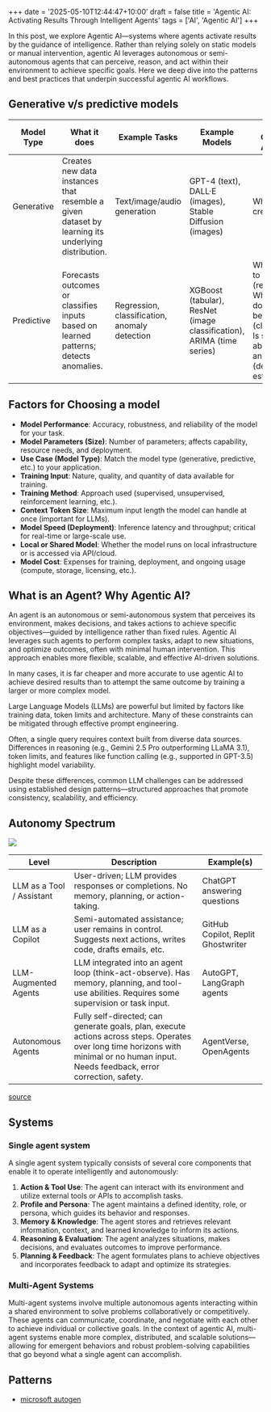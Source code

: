 +++
date = '2025-05-10T12:44:47+10:00'
draft = false
title = 'Agentic AI: Activating Results Through Intelligent Agents'
tags = ['AI', 'Agentic AI']
+++

In this post, we explore Agentic AI—systems where agents activate results by the guidance of intelligence. Rather than relying solely on static models or manual intervention, agentic AI leverages autonomous or semi-autonomous agents that can perceive, reason, and act within their environment to achieve specific goals. Here we deep dive into the patterns and best practices that underpin successful agentic AI workflows.

## Generative v/s predictive models

| Model Type   | What it does                                                                 | Example Tasks                        | Example Models                                  | Typical Questions Answered |
|--------------|------------------------------------------------------------------------------|--------------------------------------|-------------------------------------------------|---------------------------|
| Generative   | Creates new data instances that resemble a given dataset by learning its underlying distribution. | Text/image/audio generation          | GPT-4 (text), DALL·E (images), Stable Diffusion (images) | What could be created?    |
| Predictive   | Forecasts outcomes or classifies inputs based on learned patterns; detects anomalies. | Regression, classification, anomaly detection | XGBoost (tabular), ResNet (image classification), ARIMA (time series) | What is likely to happen? (regression)<br>What category does this belong to? (classification)<br>Is something abnormal or an outlier? (density estimation) |

## Factors for Choosing a model

- **Model Performance**: Accuracy, robustness, and reliability of the model for your task.
- **Model Parameters (Size)**: Number of parameters; affects capability, resource needs, and deployment.
- **Use Case (Model Type)**: Match the model type (generative, predictive, etc.) to your application.
- **Training Input**: Nature, quality, and quantity of data available for training.
- **Training Method**: Approach used (supervised, unsupervised, reinforcement learning, etc.).
- **Context Token Size**: Maximum input length the model can handle at once (important for LLMs).
- **Model Speed (Deployment)**: Inference latency and throughput; critical for real-time or large-scale use.
- **Local or Shared Model**: Whether the model runs on local infrastructure or is accessed via API/cloud.
- **Model Cost**: Expenses for training, deployment, and ongoing usage (compute, storage, licensing, etc.).

## What is an Agent? Why Agentic AI?

An agent is an autonomous or semi-autonomous system that perceives its environment, makes decisions, and takes actions to achieve specific objectives—guided by intelligence rather than fixed rules. Agentic AI leverages such agents to perform complex tasks, adapt to new situations, and optimize outcomes, often with minimal human intervention. This approach enables more flexible, scalable, and effective AI-driven solutions.

In many cases, it is far cheaper and more accurate to use agentic AI to achieve desired results than to attempt the same outcome by training a larger or more complex model.

Large Language Models (LLMs) are powerful but limited by factors like training data, token limits and architecture. Many of these constraints can be mitigated through effective prompt engineering. 

Often, a single query requires context built from diverse data sources. Differences in reasoning (e.g., Gemini 2.5 Pro outperforming LLaMA 3.1), token limits, and features like function calling (e.g., supported in GPT-3.5) highlight model variability.

Despite these differences, common LLM challenges can be addressed using established design patterns—structured approaches that promote consistency, scalability, and efficiency.

## Autonomy Spectrum

![](../autonomy_spectrum.jpg)

| Level                   | Description                                                                                           | Example(s)                    |
|-------------------------|-------------------------------------------------------------------------------------------------------|-------------------------------|
| LLM as a Tool / Assistant | User-driven; LLM provides responses or completions. No memory, planning, or action-taking.           | ChatGPT answering questions   |
| LLM as a Copilot        | Semi-automated assistance; user remains in control. Suggests next actions, writes code, drafts emails, etc. | GitHub Copilot, Replit Ghostwriter |
| LLM-Augmented Agents    | LLM integrated into an agent loop (think-act-observe). Has memory, planning, and tool-use abilities. Requires some supervision or task input. | AutoGPT, LangGraph agents     |
| Autonomous Agents       | Fully self-directed; can generate goals, plan, execute actions across steps. Operates over long time horizons with minimal or no human input. Needs feedback, error correction, safety. | AgentVerse, OpenAgents        |

[source](https://ukparliament.shorthandstories.com/AI-in-weapons-systems-lords-report/)

## Systems
### Single agent system

A single agent system typically consists of several core components that enable it to operate intelligently and autonomously:

1. **Action & Tool Use**: The agent can interact with its environment and utilize external tools or APIs to accomplish tasks.
2. **Profile and Persona**: The agent maintains a defined identity, role, or persona, which guides its behavior and responses.
3. **Memory & Knowledge**: The agent stores and retrieves relevant information, context, and learned knowledge to inform its actions.
4. **Reasoning & Evaluation**: The agent analyzes situations, makes decisions, and evaluates outcomes to improve performance.
5. **Planning & Feedback**: The agent formulates plans to achieve objectives and incorporates feedback to adapt and optimize its strategies.

### Multi-Agent Systems

Multi-agent systems involve multiple autonomous agents interacting within a shared environment to solve problems collaboratively or competitively. These agents can communicate, coordinate, and negotiate with each other to achieve individual or collective goals. In the context of agentic AI, multi-agent systems enable more complex, distributed, and scalable solutions—allowing for emergent behaviors and robust problem-solving capabilities that go beyond what a single agent can accomplish.

### 

## Patterns
* [microsoft autogen](https://microsoft.github.io/autogen/0.2/docs/Examples/)

